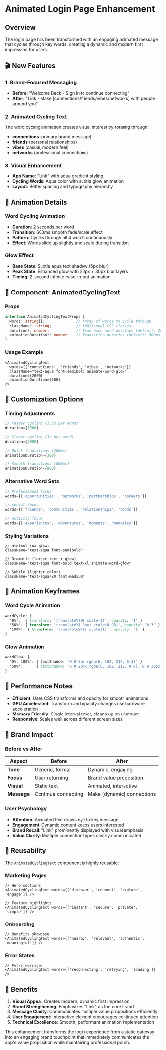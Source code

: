 # Animated Login Page Enhancement

## Overview
The login page has been transformed with an engaging animated message that cycles through key words, creating a dynamic and modern first impression for users.

## 🎬 New Features

### **1. Brand-Focused Messaging**
- **Before**: "Welcome Back - Sign in to continue connecting"
- **After**: "Link - Make [connections/friends/vibes/networks] with people around you"

### **2. Animated Cycling Text**
The word cycling animation creates visual interest by rotating through:
- **connections** (primary brand message)
- **friends** (personal relationships)
- **vibes** (casual, modern feel) 
- **networks** (professional connections)

### **3. Visual Enhancement**
- **App Name**: "Link" with aqua gradient styling
- **Cycling Words**: Aqua color with subtle glow animation
- **Layout**: Better spacing and typography hierarchy

## 🎨 Animation Details

### **Word Cycling Animation**
- **Duration**: 2 seconds per word
- **Transition**: 600ms smooth fade/scale effect
- **Pattern**: Cycles through all 4 words continuously
- **Effect**: Words slide up slightly and scale during transition

### **Glow Effect**
- **Base State**: Subtle aqua text shadow (5px blur)
- **Peak State**: Enhanced glow with 20px + 30px blur layers
- **Timing**: 2-second infinite ease-in-out animation

## 🧩 Component: AnimatedCyclingText

### **Props**
```typescript
interface AnimatedCyclingTextProps {
  words: string[];              // Array of words to cycle through
  className?: string;           // Additional CSS classes
  duration?: number;            // Time each word displays (default: 2500ms)
  animationDuration?: number;   // Transition duration (default: 500ms)
}
```

### **Usage Example**
```tsx
<AnimatedCyclingText
  words={['connections', 'friends', 'vibes', 'networks']}
  className="text-aqua font-semibold animate-word-glow"
  duration={2000}
  animationDuration={600}
/>
```

## 🎯 Customization Options

### **Timing Adjustments**
```typescript
// Faster cycling (1.5s per word)
duration={1500}

// Slower cycling (3s per word)  
duration={3000}

// Quick transitions (300ms)
animationDuration={300}

// Smooth transitions (800ms)
animationDuration={800}
```

### **Alternative Word Sets**
```typescript
// Professional focus
words={['opportunities', 'networks', 'partnerships', 'careers']}

// Social focus
words={['friends', 'communities', 'relationships', 'bonds']}

// Activity focus
words={['experiences', 'adventures', 'moments', 'memories']}
```

### **Styling Variations**
```tsx
// Minimal (no glow)
className="text-aqua font-semibold"

// Dramatic (larger text + glow)
className="text-aqua font-bold text-xl animate-word-glow"

// Subtle (lighter color)
className="text-aqua/80 font-medium"
```

## 🎨 Animation Keyframes

### **Word Cycle Animation**
```css
wordCycle: {
  '0%':  { transform: 'translateY(0) scale(1)', opacity: '1' }
  '50%': { transform: 'translateY(-8px) scale(0.98)', opacity: '0.3' }
  '100%': { transform: 'translateY(0) scale(1)', opacity: '1' }
}
```

### **Glow Animation**
```css
wordGlow: {
  '0%, 100%': { textShadow: '0 0 5px rgba(6, 182, 212, 0.3)' }
  '50%':      { textShadow: '0 0 20px rgba(6, 182, 212, 0.6), 0 0 30px rgba(6, 182, 212, 0.4)' }
}
```

## 📱 Performance Notes

- **Efficient**: Uses CSS transforms and opacity for smooth animations
- **GPU Accelerated**: Transform and opacity changes use hardware acceleration
- **Memory Friendly**: Single interval timer, cleans up on unmount
- **Responsive**: Scales well across different screen sizes

## 🎯 Brand Impact

### **Before vs After**
| Aspect | Before | After |
|--------|--------|-------|
| **Tone** | Generic, formal | Dynamic, engaging |
| **Focus** | User returning | Brand value proposition |
| **Visual** | Static text | Animated, interactive |
| **Message** | Continue connecting | Make [dynamic] connections |

### **User Psychology**
- **Attention**: Animated text draws eye to key message
- **Engagement**: Dynamic content keeps users interested
- **Brand Recall**: "Link" prominently displayed with visual emphasis
- **Value Clarity**: Multiple connection types clearly communicated

## 🔄 Reusability

The `AnimatedCyclingText` component is highly reusable:

### **Marketing Pages**
```tsx
// Hero sections
<AnimatedCyclingText words={['discover', 'connect', 'explore', 'engage']} />

// Feature highlights  
<AnimatedCyclingText words={['instant', 'secure', 'private', 'simple']} />
```

### **Onboarding**
```tsx
// Benefits showcase
<AnimatedCyclingText words={['nearby', 'relevant', 'authentic', 'meaningful']} />
```

### **Error States**
```tsx
// Retry messages
<AnimatedCyclingText words={['reconnecting', 'retrying', 'loading']} />
```

## 🌟 Benefits

1. **Visual Appeal**: Creates modern, dynamic first impression
2. **Brand Strengthening**: Emphasizes "Link" as the core brand
3. **Message Clarity**: Communicates multiple value propositions efficiently  
4. **User Engagement**: Interactive element encourages continued attention
5. **Technical Excellence**: Smooth, performant animation implementation

This enhancement transforms the login experience from a static gateway into an engaging brand touchpoint that immediately communicates the app's value proposition while maintaining professional polish.

